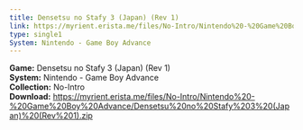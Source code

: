 ```yaml
---
title: Densetsu no Stafy 3 (Japan) (Rev 1)
link: https://myrient.erista.me/files/No-Intro/Nintendo%20-%20Game%20Boy%20Advance/Densetsu%20no%20Stafy%203%20(Japan)%20(Rev%201).zip
type: single1
System: Nintendo - Game Boy Advance
---
```

<b>Game:</b> Densetsu no Stafy 3 (Japan) (Rev 1)<br>
<b>System:</b> Nintendo - Game Boy Advance<br>
<b>Collection:</b> No-Intro<br>
<b>Download:</b> https://myrient.erista.me/files/No-Intro/Nintendo%20-%20Game%20Boy%20Advance/Densetsu%20no%20Stafy%203%20(Japan)%20(Rev%201).zip